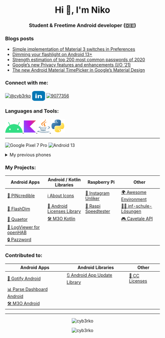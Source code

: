 <h1 align="center">Hi 👋, I'm Niko</h1>
<h3 align="center">Student & Freetime Android developer (🇩🇪)</h3>

### Blogs posts
<!-- BLOG-POST-LIST:START -->
- [Simple implementation of Material 3 switches in Preferences](https://cyb3rko.medium.com/simple-implementation-of-material-3-switches-in-preferences-4b83ea3202d1?source=rss-3c4b9744f515------2)
- [Dimming your flashlight on Android 13+](https://cyb3rko.medium.com/dimming-your-flashlight-on-android-13-835cdf2d6f3e?source=rss-3c4b9744f515------2)
- [Strength estimation of top 200 most common passwords of 2020](https://cyb3rko.medium.com/strength-estimation-of-top-200-most-common-passwords-of-2020-8c25ba661e4b?source=rss-3c4b9744f515------2)
- [Google’s new Privacy features and enhancements &lpar;I/O ‘21&rpar;](https://cyb3rko.medium.com/googles-new-privacy-features-and-enhancements-i-o-21-1928bc031735?source=rss-3c4b9744f515------2)
- [The new Android Material TimePicker in Google’s Material Design](https://cyb3rko.medium.com/the-new-android-material-timepicker-in-googles-material-design-44a9a4db8c45?source=rss-3c4b9744f515------2)
<!-- BLOG-POST-LIST:END -->

<h3 align="left">Connect with me:</h3>
<p align="left">
  <a href="https://medium.com/@cyb3rko" target="blank"><img align="center" src="https://raw.githubusercontent.com/rahuldkjain/github-profile-readme-generator/master/src/images/icons/Social/medium.svg" alt="@cyb3rko" height="30" width="40" /></a>
<a href="https://www.linkedin.com/in/niko-diamadis-32050224b" target="blank"><img align="center" src="icons/linkedin.svg" alt="linkedin" height="32" width="42" /></a>
  <a href="https://stackoverflow.com/users/9077356" target="blank"><img align="center" src="https://raw.githubusercontent.com/rahuldkjain/github-profile-readme-generator/master/src/images/icons/Social/stack-overflow.svg" alt="9077356" height="30" width="40" /></a>
</p>

<h3 align="left">Languages and Tools:</h3>
<p align="left">
  <a href="https://developer.android.com" target="_blank" rel="noreferrer"> <img src="icons/android.svg" alt="android" width="57" height="35"/> </a>
  <a href="https://kotlinlang.org" target="_blank" rel="noreferrer"> <img src="icons/kotlin.svg" alt="kotlin" width="40" height="40"/> </a>
  <a href="https://www.java.com" target="_blank" rel="noreferrer"> <img src="icons/java.svg" alt="java" width="40" height="45"/> </a>
  <a href="https://www.python.org" target="_blank" rel="noreferrer"> <img src="icons/python.svg" alt="python" width="45" height="45"/> </a> </p>

---

![Google Pixel 7 Pro](https://img.shields.io/badge/Pixel%207%20Pro-000000?style=for-the-badge&logo=google&logoColor=ffffff)
![Android 13](https://img.shields.io/badge/Android%2013-3ddc84?style=for-the-badge&logo=android&logoColor=ffffff)

<details><summary>My previous phones</summary>
<br>
<img src="https://img.shields.io/badge/Pixel%205-000000?style=for-the-badge&logo=google&logoColor=ffffff" /><br>
<img src="https://img.shields.io/badge/Galaxy%20S7-183693?style=for-the-badge&logo=samsung&logoColor=ffffffff" /><br>
<img src="https://img.shields.io/badge/Galaxy%20S5-183693?style=for-the-badge&logo=samsung&logoColor=ffffffff" /><br>
<img src="https://img.shields.io/badge/Galaxy%20S5%20mini-183693?style=for-the-badge&logo=samsung&logoColor=ffffffff" /><br>
<img src="https://img.shields.io/badge/Galaxy%20S3%20mini-183693?style=for-the-badge&logo=samsung&logoColor=ffffffff" /><br>
<img src="https://img.shields.io/badge/Star%20II-183693?style=for-the-badge&logo=samsung&logoColor=ffffffff" />
</details>

### My Projects:

| Android Apps | Android / Kotlin Libraries | Raspberry Pi | Other |
|---|---|---|---|
| [🔢 PINcredible](https://github.com/cyb3rko/pincredible) | [ℹ️ About Icons](https://github.com/cyb3rko/about-icons) | [📵 Instagram Unliker](https://github.com/cyb3rko/instagram-unliker) | [🌍 Awesome Environment](https://github.com/cyb3rko/awesome-environment) |
| [🔦 FlashDim](https://github.com/cyb3rko/flashdim) | [📝 Android Licenses Library](https://github.com/cyb3rko/android-licenses-library) | [🚀 Raspi Speedtester](https://github.com/cyb3rko/raspi-speedtester) | [👨‍🏫 inf-schule-Lösungen](https://github.com/cyb3rko/inf-schule-loesungen)   |
| [📜 Quaetor](https://github.com/cyb3rko/quaetor-public) | [🛠️ M3O Kotlin](https://github.com/cyb3rko/m3o-kotlin) |  | [🎮 Cavetale API](https://github.com/cyb3rko/cavetale-api) |
| [🔎 LogViewer for openHAB](https://github.com/cyb3rko/logviewer-for-openhab-app) |  |  |  |
| [🔒 Pazzword](https://github.com/cyb3rko/pazzword) |  |  |  |

### Contributed to:

| Android Apps | Android Libraries | Other |
|---|---|---|
| [📨 Gotify Android](https://github.com/gotify/android) | [🔃 Android App Update Library](https://github.com/Piashsarker/AndroidAppUpdateLibrary) | [📝 CC Licenses](https://github.com/santisoler/cc-licenses) |
| [📊 Parse Dashboard Android](https://github.com/bitterbit/Parse-Dashboard-Android) |  |  |
| [🛠️ M3O Android](https://github.com/m3o/m3o-android)  |  |  |

---

<p align="center"> <img src="https://github-readme-stats.vercel.app/api/top-langs?username=cyb3rko&show_icons=true&locale=en&layout=compact" alt="cyb3rko" /></p>
<p align="center"> <img src=https://github-readme-stats.vercel.app/api?username=cyb3rko&show_icons=true alt=cyb3rko /> </p>

